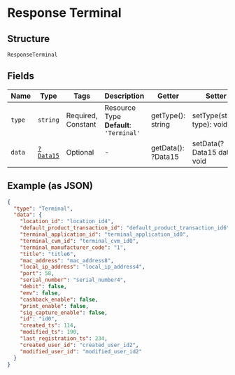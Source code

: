 
# Response Terminal

## Structure

`ResponseTerminal`

## Fields

| Name | Type | Tags | Description | Getter | Setter |
|  --- | --- | --- | --- | --- | --- |
| `type` | `string` | Required, Constant | Resource Type<br>**Default**: `'Terminal'` | getType(): string | setType(string type): void |
| `data` | [`?Data15`](../../doc/models/data-15.md) | Optional | - | getData(): ?Data15 | setData(?Data15 data): void |

## Example (as JSON)

```json
{
  "type": "Terminal",
  "data": {
    "location_id": "location_id4",
    "default_product_transaction_id": "default_product_transaction_id6",
    "terminal_application_id": "terminal_application_id0",
    "terminal_cvm_id": "terminal_cvm_id0",
    "terminal_manufacturer_code": "1",
    "title": "title6",
    "mac_address": "mac_address8",
    "local_ip_address": "local_ip_address4",
    "port": 58,
    "serial_number": "serial_number4",
    "debit": false,
    "emv": false,
    "cashback_enable": false,
    "print_enable": false,
    "sig_capture_enable": false,
    "id": "id0",
    "created_ts": 114,
    "modified_ts": 190,
    "last_registration_ts": 234,
    "created_user_id": "created_user_id2",
    "modified_user_id": "modified_user_id2"
  }
}
```


